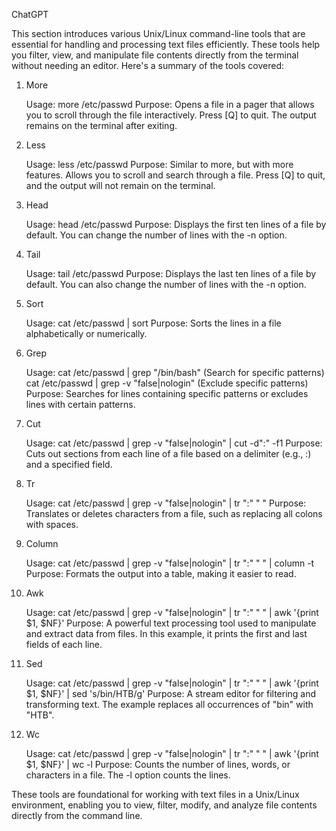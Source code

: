 ChatGPT

This section introduces various Unix/Linux command-line tools that are essential for handling and processing text files efficiently. These tools help you filter, view, and manipulate file contents directly from the terminal without needing an editor. Here's a summary of the tools covered:
1. More

    Usage: more /etc/passwd
    Purpose: Opens a file in a pager that allows you to scroll through the file interactively. Press [Q] to quit. The output remains on the terminal after exiting.

2. Less

    Usage: less /etc/passwd
    Purpose: Similar to more, but with more features. Allows you to scroll and search through a file. Press [Q] to quit, and the output will not remain on the terminal.

3. Head

    Usage: head /etc/passwd
    Purpose: Displays the first ten lines of a file by default. You can change the number of lines with the -n option.

4. Tail

    Usage: tail /etc/passwd
    Purpose: Displays the last ten lines of a file by default. You can also change the number of lines with the -n option.

5. Sort

    Usage: cat /etc/passwd | sort
    Purpose: Sorts the lines in a file alphabetically or numerically.

6. Grep

    Usage:
        cat /etc/passwd | grep "/bin/bash" (Search for specific patterns)
        cat /etc/passwd | grep -v "false\|nologin" (Exclude specific patterns)
    Purpose: Searches for lines containing specific patterns or excludes lines with certain patterns.

7. Cut

    Usage: cat /etc/passwd | grep -v "false\|nologin" | cut -d":" -f1
    Purpose: Cuts out sections from each line of a file based on a delimiter (e.g., :) and a specified field.

8. Tr

    Usage: cat /etc/passwd | grep -v "false\|nologin" | tr ":" " "
    Purpose: Translates or deletes characters from a file, such as replacing all colons with spaces.

9. Column

    Usage: cat /etc/passwd | grep -v "false\|nologin" | tr ":" " " | column -t
    Purpose: Formats the output into a table, making it easier to read.

10. Awk

    Usage: cat /etc/passwd | grep -v "false\|nologin" | tr ":" " " | awk '{print $1, $NF}'
    Purpose: A powerful text processing tool used to manipulate and extract data from files. In this example, it prints the first and last fields of each line.

11. Sed

    Usage: cat /etc/passwd | grep -v "false\|nologin" | tr ":" " " | awk '{print $1, $NF}' | sed 's/bin/HTB/g'
    Purpose: A stream editor for filtering and transforming text. The example replaces all occurrences of "bin" with "HTB".

12. Wc

    Usage: cat /etc/passwd | grep -v "false\|nologin" | tr ":" " " | awk '{print $1, $NF}' | wc -l
    Purpose: Counts the number of lines, words, or characters in a file. The -l option counts the lines.

These tools are foundational for working with text files in a Unix/Linux environment, enabling you to view, filter, modify, and analyze file contents directly from the command line.
